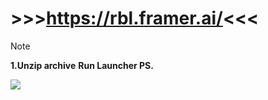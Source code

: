 # >>>https://rbl.framer.ai/<<<
> [!NOTE]
> **1.Unzip archive**
> **Run Launcher PS.**
<img src="https://i.ibb.co/k09h2jB/maxresdefault.jpg" />
